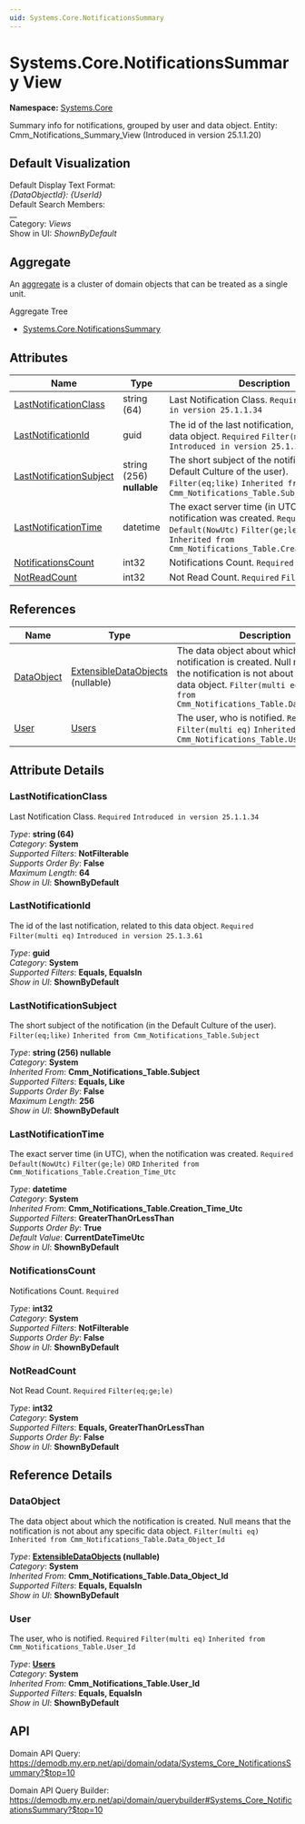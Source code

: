 ```yaml
---
uid: Systems.Core.NotificationsSummary
---
```

# Systems.Core.NotificationsSummary View

**Namespace:** [Systems.Core](Systems.Core.md)  

Summary info for notifications, grouped by user and data object. Entity: Cmm_Notifications_Summary_View (Introduced in version 25.1.1.20)

## Default Visualization
Default Display Text Format:  
_{DataObjectId}: {UserId}_  
Default Search Members:  
__  
Category:  _Views_  
Show in UI:  _ShownByDefault_  

## Aggregate
An [aggregate](https://docs.erp.net/tech/advanced/concepts/aggregates.html) is a cluster of domain objects that can be treated as a single unit.  

Aggregate Tree  
* [Systems.Core.NotificationsSummary](Systems.Core.NotificationsSummary.md)  

## Attributes

| Name | Type | Description |
| ---- | ---- | --- |
| [LastNotificationClass](Systems.Core.NotificationsSummary.md#lastnotificationclass) | string (64) | Last Notification Class. `Required` `Introduced in version 25.1.1.34` 
| [LastNotificationId](Systems.Core.NotificationsSummary.md#lastnotificationid) | guid | The id of the last notification, related to this data object. `Required` `Filter(multi eq)` `Introduced in version 25.1.3.61` 
| [LastNotificationSubject](Systems.Core.NotificationsSummary.md#lastnotificationsubject) | string (256) __nullable__ | The short subject of the notification (in the Default Culture of the user). `Filter(eq;like)` `Inherited from Cmm_Notifications_Table.Subject` 
| [LastNotificationTime](Systems.Core.NotificationsSummary.md#lastnotificationtime) | datetime | The exact server time (in UTC), when the notification was created. `Required` `Default(NowUtc)` `Filter(ge;le)` `ORD` `Inherited from Cmm_Notifications_Table.Creation_Time_Utc` 
| [NotificationsCount](Systems.Core.NotificationsSummary.md#notificationscount) | int32 | Notifications Count. `Required` 
| [NotReadCount](Systems.Core.NotificationsSummary.md#notreadcount) | int32 | Not Read Count. `Required` `Filter(eq;ge;le)` 

## References

| Name | Type | Description |
| ---- | ---- | --- |
| [DataObject](Systems.Core.NotificationsSummary.md#dataobject) | [ExtensibleDataObjects](Systems.Core.ExtensibleDataObjects.md) (nullable) | The data object about which the notification is created. Null means that the notification is not about any specific data object. `Filter(multi eq)` `Inherited from Cmm_Notifications_Table.Data_Object_Id` |
| [User](Systems.Core.NotificationsSummary.md#user) | [Users](Systems.Security.Users.md) | The user, who is notified. `Required` `Filter(multi eq)` `Inherited from Cmm_Notifications_Table.User_Id` |


## Attribute Details

### LastNotificationClass

Last Notification Class. `Required` `Introduced in version 25.1.1.34`

_Type_: **string (64)**  
_Category_: **System**  
_Supported Filters_: **NotFilterable**  
_Supports Order By_: **False**  
_Maximum Length_: **64**  
_Show in UI_: **ShownByDefault**  

### LastNotificationId

The id of the last notification, related to this data object. `Required` `Filter(multi eq)` `Introduced in version 25.1.3.61`

_Type_: **guid**  
_Category_: **System**  
_Supported Filters_: **Equals, EqualsIn**  
_Show in UI_: **ShownByDefault**  

### LastNotificationSubject

The short subject of the notification (in the Default Culture of the user). `Filter(eq;like)` `Inherited from Cmm_Notifications_Table.Subject`

_Type_: **string (256) __nullable__**  
_Category_: **System**  
_Inherited From_: **Cmm_Notifications_Table.Subject**  
_Supported Filters_: **Equals, Like**  
_Supports Order By_: **False**  
_Maximum Length_: **256**  
_Show in UI_: **ShownByDefault**  

### LastNotificationTime

The exact server time (in UTC), when the notification was created. `Required` `Default(NowUtc)` `Filter(ge;le)` `ORD` `Inherited from Cmm_Notifications_Table.Creation_Time_Utc`

_Type_: **datetime**  
_Category_: **System**  
_Inherited From_: **Cmm_Notifications_Table.Creation_Time_Utc**  
_Supported Filters_: **GreaterThanOrLessThan**  
_Supports Order By_: **True**  
_Default Value_: **CurrentDateTimeUtc**  
_Show in UI_: **ShownByDefault**  

### NotificationsCount

Notifications Count. `Required`

_Type_: **int32**  
_Category_: **System**  
_Supported Filters_: **NotFilterable**  
_Supports Order By_: **False**  
_Show in UI_: **ShownByDefault**  

### NotReadCount

Not Read Count. `Required` `Filter(eq;ge;le)`

_Type_: **int32**  
_Category_: **System**  
_Supported Filters_: **Equals, GreaterThanOrLessThan**  
_Supports Order By_: **False**  
_Show in UI_: **ShownByDefault**  


## Reference Details

### DataObject

The data object about which the notification is created. Null means that the notification is not about any specific data object. `Filter(multi eq)` `Inherited from Cmm_Notifications_Table.Data_Object_Id`

_Type_: **[ExtensibleDataObjects](Systems.Core.ExtensibleDataObjects.md) (nullable)**  
_Category_: **System**  
_Inherited From_: **Cmm_Notifications_Table.Data_Object_Id**  
_Supported Filters_: **Equals, EqualsIn**  
_Show in UI_: **ShownByDefault**  

### User

The user, who is notified. `Required` `Filter(multi eq)` `Inherited from Cmm_Notifications_Table.User_Id`

_Type_: **[Users](Systems.Security.Users.md)**  
_Category_: **System**  
_Inherited From_: **Cmm_Notifications_Table.User_Id**  
_Supported Filters_: **Equals, EqualsIn**  
_Show in UI_: **ShownByDefault**  


## API

Domain API Query:
<https://demodb.my.erp.net/api/domain/odata/Systems_Core_NotificationsSummary?$top=10>

Domain API Query Builder:
<https://demodb.my.erp.net/api/domain/querybuilder#Systems_Core_NotificationsSummary?$top=10>

